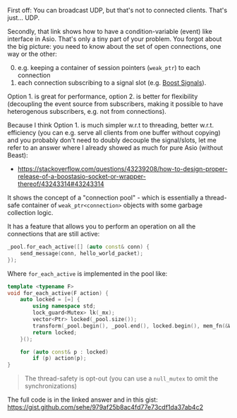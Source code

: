First off: You can broadcast UDP, but that's not to connected clients. That's just... UDP.

Secondly, that link shows how to have a condition-variable (event) like interface in Asio. That's only a tiny part of your problem. You forgot about the big picture: you need to know about the set of open connections, one way or the other:

 0. e.g. keeping a container of session pointers (`weak_ptr`) to each connection
 0. each connection subscribing to a signal slot (e.g. [Boost Signals][1]).

Option 1. is great for performance, option 2. is better for flexibility (decoupling the event source from subscribers, making it possible to have  heterogenous subscribers, e.g. not from connections).

Because I think Option 1. is much simpler w.r.t to threading, better w.r.t. efficiency (you can e.g. serve all clients from one buffer without copying) and you probably don't need to doubly decouple the signal/slots, let me refer to an answer where I already showed as much for pure Asio (without Beast):

 * https://stackoverflow.com/questions/43239208/how-to-design-proper-release-of-a-boostasio-socket-or-wrapper-thereof/43243314#43243314

It shows the concept of a "connection pool" - which is essentially a thread-safe container of `weak_ptr<connection>` objects with some garbage collection logic.

It has a feature that allows you to perform an operation on all the connections that are still active:

```cpp
_pool.for_each_active([] (auto const& conn) {
    send_message(conn, hello_world_packet);
});
```

Where `for_each_active` is implemented in the pool like:

```cpp
template <typename F>
void for_each_active(F action) {
    auto locked = [=] {
        using namespace std;
        lock_guard<Mutex> lk(_mx);
        vector<Ptr> locked(_pool.size());
        transform(_pool.begin(), _pool.end(), locked.begin(), mem_fn(&WeakPtr::lock));
        return locked;
    }();

    for (auto const& p : locked)
        if (p) action(p);
}
```

> The thread-safety is opt-out (you can use a `null_mutex` to omit the synchronizations)

The full code is in the linked answer and in this gist: https://gist.github.com/sehe/979af25b8ac4fd77e73cdf1da37ab4c2


  [1]: http://www.boost.org/doc/libs/1_66_0/doc/html/signals2.html
